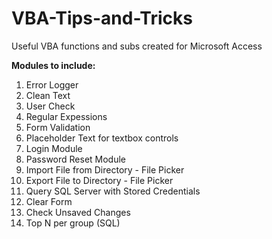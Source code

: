 # VBA-Tips-and-Tricks
Useful VBA functions and subs created for Microsoft Access

<b>Modules to include:</b>

<ol>
<li>Error Logger</li>
<li>Clean Text</li>
<li>User Check</li>
<li>Regular Expessions</li>
<li>Form Validation</li>
<li>Placeholder Text for textbox controls</li>
<li>Login Module</li>
<li>Password Reset Module</li>
<li>Import File from Directory - File Picker</li>
<li>Export File to Directory - File Picker</li>
<li>Query SQL Server with Stored Credentials</li>
<li>Clear Form</li>
<li>Check Unsaved Changes</li>
<li>Top N per group (SQL)</li>
</ol>
